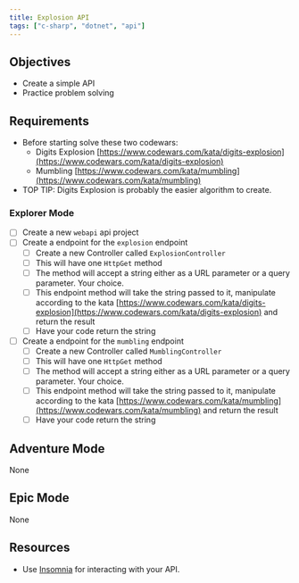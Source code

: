 ```yaml
---
title: Explosion API
tags: ["c-sharp", "dotnet", "api"]
---
```


## Objectives

- Create a simple API
- Practice problem solving

## Requirements

- Before starting solve these two codewars:
  - Digits Explosion
    [https://www.codewars.com/kata/digits-explosion](https://www.codewars.com/kata/digits-explosion)
  - Mumbling
    [https://www.codewars.com/kata/mumbling](https://www.codewars.com/kata/mumbling)
- TOP TIP: Digits Explosion is probably the easier algorithm to create.

### Explorer Mode

- [ ] Create a new `webapi` api project
- [ ] Create a endpoint for the `explosion` endpoint
  - [ ] Create a new Controller called `ExplosionController`
  - [ ] This will have one `HttpGet` method
  - [ ] The method will accept a string either as a URL parameter or a query
        parameter. Your choice.
  - [ ] This endpoint method will take the string passed to it, manipulate
        according to the kata
        [https://www.codewars.com/kata/digits-explosion](https://www.codewars.com/kata/digits-explosion)
        and return the result
  - [ ] Have your code return the string
- [ ] Create a endpoint for the `mumbling` endpoint
  - [ ] Create a new Controller called `MumblingController`
  - [ ] This will have one `HttpGet` method
  - [ ] The method will accept a string either as a URL parameter or a query
        parameter. Your choice.
  - [ ] This endpoint method will take the string passed to it, manipulate
        according to the kata
        [https://www.codewars.com/kata/mumbling](https://www.codewars.com/kata/mumbling)
        and return the result
  - [ ] Have your code return the string

## Adventure Mode

None

## Epic Mode

None

## Resources

- Use [Insomnia](https://insomnia.rest/) for interacting with your API.
